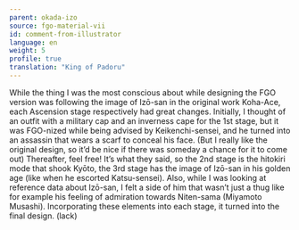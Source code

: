 ```yaml
---
parent: okada-izo
source: fgo-material-vii
id: comment-from-illustrator
language: en
weight: 5
profile: true
translation: "King of Padoru"
---
```


While the thing I was the most conscious about while designing the FGO version was following the image of Izō-san in the original work Koha-Ace, each Ascension stage respectively had great changes. Initially, I thought of an outfit with a military cap and an inverness cape for the 1st stage, but it was FGO-nized while being advised by Keikenchi-sensei, and he turned into an assassin that wears a scarf to conceal his face. (But I really like the original design, so it’d be nice if there was someday a chance for it to come out) Thereafter, feel free! It’s what they said, so the 2nd stage is the hitokiri mode that shook Kyōto, the 3rd stage has the image of Izō-san in his golden age (like when he escorted Katsu-sensei). Also, while I was looking at reference data about Izō-san, I felt a side of him that wasn’t just a thug like for example his feeling of admiration towards Niten-sama (Miyamoto Musashi). Incorporating these elements into each stage, it turned into the final design. (lack)
